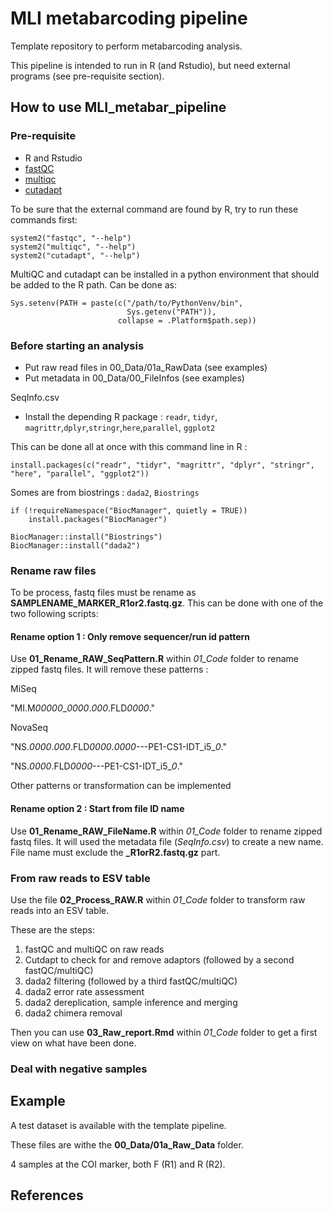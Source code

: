 # MLI metabarcoding pipeline
Template repository to perform metabarcoding analysis. 

This pipeline is intended to run in R (and Rstudio), but need external programs (see pre-requisite section). 

## How to use MLI_metabar_pipeline

### Pre-requisite

- R and Rstudio
- [fastQC](https://www.bioinformatics.babraham.ac.uk/projects/fastqc/)
- [multiqc](https://multiqc.info/)
- [cutadapt](https://cutadapt.readthedocs.io/en/stable/)

To be sure that the external command are found by R, try to run these commands first:

```{r}
system2("fastqc", "--help")
system2("multiqc", "--help")
system2("cutadapt", "--help")
```

MultiQC and cutadapt can be installed in a python environment that should be added to the R path. Can be done as:

```{r}
Sys.setenv(PATH = paste(c("/path/to/PythonVenv/bin",
                          Sys.getenv("PATH")),
                        collapse = .Platform$path.sep))
```
### Before starting an analysis

- Put raw read files in 00_Data/01a_RawData (see examples)
- Put metadata in 00_Data/00_FileInfos (see examples)

SeqInfo.csv

- Install the depending R package : `readr`, `tidyr`, `magrittr`,`dplyr`,`stringr`,`here`,`parallel`, `ggplot2`

This can be done all at once with this command line in R :

```{r}
install.packages(c("readr", "tidyr", "magrittr", "dplyr", "stringr", "here", "parallel", "ggplot2"))
```
Somes are from biostrings : `dada2`, `Biostrings`

```{r}
if (!requireNamespace("BiocManager", quietly = TRUE))
    install.packages("BiocManager")
 
BiocManager::install("Biostrings")
BiocManager::install("dada2")
```


### Rename raw files

To be process, fastq files must be rename as **SAMPLENAME_MARKER_R1or2.fastq.gz**. This can be done with one of the two following scripts:

#### Rename option 1 : Only remove sequencer/run id pattern

Use **01_Rename_RAW_SeqPattern.R** within *01_Code* folder to rename zipped fastq files. It will remove these patterns :

MiSeq

"MI.M*00000*_*0000*.*000*.FLD*0000*."

NovaSeq 

"NS.*0000*.*000*.FLD*0000*.*0000*---PE1-CS1-IDT_i5_*0*."

"NS.*0000*.FLD*0000*---PE1-CS1-IDT_i5_*0*."

Other patterns or transformation can be implemented

#### Rename option 2 : Start from file ID name 

Use **01_Rename_RAW_FileName.R** within *01_Code* folder to rename zipped fastq files. It will used the metadata file (*SeqInfo.csv*) to create a new name. File name must exclude the **_R1orR2.fastq.gz** part.

### From **raw reads** to **ESV table**

Use the file **02_Process_RAW.R** within *01_Code* folder to transform raw reads into an ESV table. 

These are the steps:
1. fastQC and multiQC on raw reads
2. Cutdapt to check for and remove adaptors (followed by a second fastQC/multiQC)
3. dada2 filtering (followed by a third fastQC/multiQC)
4. dada2 error rate assessment
5. dada2 dereplication, sample inference and merging
6. dada2 chimera removal

Then you can use **03_Raw_report.Rmd** within *01_Code* folder to get a first view on what have been done.

### Deal with negative samples

## Example

A test dataset is available with the template pipeline.

These files are withe the **00_Data/01a_Raw_Data** folder.

4 samples at the COI marker, both F (R1) and R (R2).

## References
